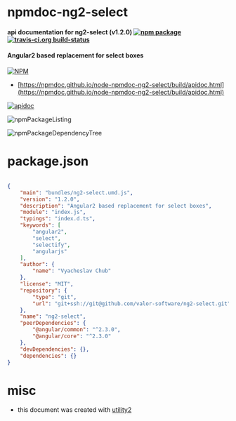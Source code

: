 # npmdoc-ng2-select

#### api documentation for  ng2-select (v1.2.0)  [![npm package](https://img.shields.io/npm/v/npmdoc-ng2-select.svg?style=flat-square)](https://www.npmjs.org/package/npmdoc-ng2-select) [![travis-ci.org build-status](https://api.travis-ci.org/npmdoc/node-npmdoc-ng2-select.svg)](https://travis-ci.org/npmdoc/node-npmdoc-ng2-select)

#### Angular2 based replacement for select boxes

[![NPM](https://nodei.co/npm/ng2-select.png?downloads=true&downloadRank=true&stars=true)](https://www.npmjs.com/package/ng2-select)

- [https://npmdoc.github.io/node-npmdoc-ng2-select/build/apidoc.html](https://npmdoc.github.io/node-npmdoc-ng2-select/build/apidoc.html)

[![apidoc](https://npmdoc.github.io/node-npmdoc-ng2-select/build/screenCapture.buildCi.browser.%252Ftmp%252Fbuild%252Fapidoc.html.png)](https://npmdoc.github.io/node-npmdoc-ng2-select/build/apidoc.html)

![npmPackageListing](https://npmdoc.github.io/node-npmdoc-ng2-select/build/screenCapture.npmPackageListing.svg)

![npmPackageDependencyTree](https://npmdoc.github.io/node-npmdoc-ng2-select/build/screenCapture.npmPackageDependencyTree.svg)



# package.json

```json

{
    "main": "bundles/ng2-select.umd.js",
    "version": "1.2.0",
    "description": "Angular2 based replacement for select boxes",
    "module": "index.js",
    "typings": "index.d.ts",
    "keywords": [
        "angular2",
        "select",
        "selectify",
        "angularjs"
    ],
    "author": {
        "name": "Vyacheslav Chub"
    },
    "license": "MIT",
    "repository": {
        "type": "git",
        "url": "git+ssh://git@github.com/valor-software/ng2-select.git"
    },
    "name": "ng2-select",
    "peerDependencies": {
        "@angular/common": "^2.3.0",
        "@angular/core": "^2.3.0"
    },
    "devDependencies": {},
    "dependencies": {}
}
```



# misc
- this document was created with [utility2](https://github.com/kaizhu256/node-utility2)
